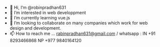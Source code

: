 - 👋 Hi, I’m @robinpradhan631
- 👀 I’m interested in web developpment
- 🌱 I’m currently learning vue.js
- 💞️ I’m looking to collaborate on many companies which work for web design and development.
- 📫 How to reach me ... rabinpradhan631@gmail.com / whatsapp : IN +91 8293466868 NP +977 9840164120

<!---
robinpradhan631/robinpradhan631 is a ✨ special ✨ repository because its `README.md` (this file) appears on your GitHub profile.
You can click the Preview link to take a look at your changes.
--->
